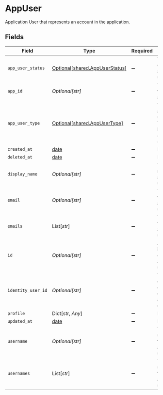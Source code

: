 # AppUser

Application User that represents an account in the application.


## Fields

| Field                                                                  | Type                                                                   | Required                                                               | Description                                                            |
| ---------------------------------------------------------------------- | ---------------------------------------------------------------------- | ---------------------------------------------------------------------- | ---------------------------------------------------------------------- |
| `app_user_status`                                                      | [Optional[shared.AppUserStatus]](../../models/shared/appuserstatus.md) | :heavy_minus_sign:                                                     | The satus of the applicaiton user.                                     |
| `app_id`                                                               | *Optional[str]*                                                        | :heavy_minus_sign:                                                     | The ID of the application.                                             |
| `app_user_type`                                                        | [Optional[shared.AppUserType]](../../models/shared/appusertype.md)     | :heavy_minus_sign:                                                     | The appplication user type. Type can be user, system or service.       |
| `created_at`                                                           | [date](https://docs.python.org/3/library/datetime.html#date-objects)   | :heavy_minus_sign:                                                     | N/A                                                                    |
| `deleted_at`                                                           | [date](https://docs.python.org/3/library/datetime.html#date-objects)   | :heavy_minus_sign:                                                     | N/A                                                                    |
| `display_name`                                                         | *Optional[str]*                                                        | :heavy_minus_sign:                                                     | The display name of the application user.                              |
| `email`                                                                | *Optional[str]*                                                        | :heavy_minus_sign:                                                     | The email field of the application user.                               |
| `emails`                                                               | List[*str*]                                                            | :heavy_minus_sign:                                                     | The emails field of the application user.                              |
| `id`                                                                   | *Optional[str]*                                                        | :heavy_minus_sign:                                                     | A unique idenditfier of the application user.                          |
| `identity_user_id`                                                     | *Optional[str]*                                                        | :heavy_minus_sign:                                                     | The conductor one user ID of the account owner.                        |
| `profile`                                                              | Dict[str, *Any*]                                                       | :heavy_minus_sign:                                                     | N/A                                                                    |
| `updated_at`                                                           | [date](https://docs.python.org/3/library/datetime.html#date-objects)   | :heavy_minus_sign:                                                     | N/A                                                                    |
| `username`                                                             | *Optional[str]*                                                        | :heavy_minus_sign:                                                     | The username field of the application user.                            |
| `usernames`                                                            | List[*str*]                                                            | :heavy_minus_sign:                                                     | The usernames field of the application user.                           |